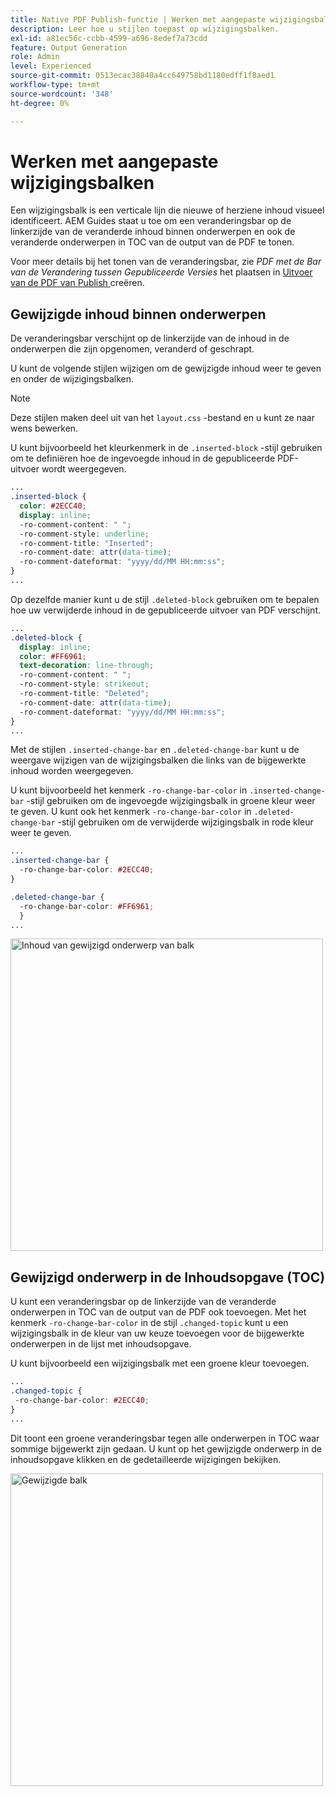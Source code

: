 ```yaml
---
title: Native PDF Publish-functie | Werken met aangepaste wijzigingsbalken
description: Leer hoe u stijlen toepast op wijzigingsbalken.
exl-id: a81ec56c-ccbb-4599-a696-8edef7a73cdd
feature: Output Generation
role: Admin
level: Experienced
source-git-commit: 0513ecac38840a4cc649758bd1180edff1f8aed1
workflow-type: tm+mt
source-wordcount: '348'
ht-degree: 0%

---
```


# Werken met aangepaste wijzigingsbalken

Een wijzigingsbalk is een verticale lijn die nieuwe of herziene inhoud visueel identificeert. AEM Guides staat u toe om een veranderingsbar op de linkerzijde van de veranderde inhoud binnen onderwerpen en ook de veranderde onderwerpen in TOC van de output van de PDF te tonen.

Voor meer details bij het tonen van de veranderingsbar, zie *PDF met de Bar van de Verandering tussen Gepubliceerde Versies* het plaatsen in [ Uitvoer van de PDF van Publish ](../web-editor/native-pdf-web-editor.md) creëren.

## Gewijzigde inhoud binnen onderwerpen

De veranderingsbar verschijnt op de linkerzijde van de inhoud in de onderwerpen die zijn opgenomen, veranderd of geschrapt.

U kunt de volgende stijlen wijzigen om de gewijzigde inhoud weer te geven en onder de wijzigingsbalken.


>[!NOTE]
>
>Deze stijlen maken deel uit van het `layout.css` -bestand en u kunt ze naar wens bewerken.

U kunt bijvoorbeeld het kleurkenmerk in de `.inserted-block` -stijl gebruiken om te definiëren hoe de ingevoegde inhoud in de gepubliceerde PDF-uitvoer wordt weergegeven.


```css
...
.inserted-block { 
  color: #2ECC40; 
  display: inline; 
  -ro-comment-content: " "; 
  -ro-comment-style: underline; 
  -ro-comment-title: "Inserted"; 
  -ro-comment-date: attr(data-time); 
  -ro-comment-dateformat: "yyyy/dd/MM HH:mm:ss"; 
} 
...
```

Op dezelfde manier kunt u de stijl `.deleted-block` gebruiken om te bepalen hoe uw verwijderde inhoud in de gepubliceerde uitvoer van PDF verschijnt.

```css
...
.deleted-block { 
  display: inline; 
  color: #FF6961; 
  text-decoration: line-through; 
  -ro-comment-content: " "; 
  -ro-comment-style: strikeout; 
  -ro-comment-title: "Deleted"; 
  -ro-comment-date: attr(data-time); 
  -ro-comment-dateformat: "yyyy/dd/MM HH:mm:ss"; 
} 
...
```

Met de stijlen `.inserted-change-bar` en `.deleted-change-bar` kunt u de weergave wijzigen van de wijzigingsbalken die links van de bijgewerkte inhoud worden weergegeven.

U kunt bijvoorbeeld het kenmerk `-ro-change-bar-color` in `.inserted-change-bar` -stijl gebruiken om de ingevoegde wijzigingsbalk in groene kleur weer te geven. U kunt ook het kenmerk `-ro-change-bar-color` in `.deleted-change-bar` -stijl gebruiken om de verwijderde wijzigingsbalk in rode kleur weer te geven.

```css
...
.inserted-change-bar { 
  -ro-change-bar-color: #2ECC40; 
} 

.deleted-change-bar { 
  -ro-change-bar-color: #FF6961; 
  } 
...
```

<img src="./assets/changed-bar-content.png" alt="Inhoud van gewijzigd onderwerp van balk" width="500">

## Gewijzigd onderwerp in de Inhoudsopgave (TOC)

U kunt een veranderingsbar op de linkerzijde van de veranderde onderwerpen in TOC van de output van de PDF ook toevoegen. Met het kenmerk `-ro-change-bar-color` in de stijl `.changed-topic` kunt u een wijzigingsbalk in de kleur van uw keuze toevoegen voor de bijgewerkte onderwerpen in de lijst met inhoudsopgave.

U kunt bijvoorbeeld een wijzigingsbalk met een groene kleur toevoegen.

```css
...
.changed-topic { 
 -ro-change-bar-color: #2ECC40; 
}  
...
```


Dit toont een groene veranderingsbar tegen alle onderwerpen in TOC waar sommige bijgewerkt zijn gedaan. U kunt op het gewijzigde onderwerp in de inhoudsopgave klikken en de gedetailleerde wijzigingen bekijken.

<img src="./assets/changed-bar-TOC.png" alt="Gewijzigde balk" width="500">
